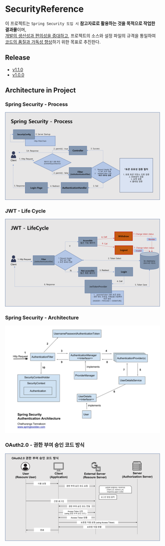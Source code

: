 # SecurityReference
이 프로젝트는 `Spring Security 도입 시` **참고자료로 활용하는 것을 목적으로 작업한 결과물**이며, \
    <u>개발의 생산성과 편의성을 증대하고</u>, 프로젝트의 소스와 설정 파일의 규격을 통일하여 <u>코드의 품질과 가독성 향상</u>하기 위한 목표로 추진한다.
## Release
- [v1.1.0](https://github.com/mon99745/SecurityReference/blob/dev/RELEASENOTE.md#v110-2024-04-24-)
- [v1.0.0](https://github.com/mon99745/SecurityReference/blob/dev/RELEASENOTE.md#v100-2024-01-30-)

## Architecture in Project
### Spring Security - Process
![](src/main/resources/static/img/SpringSecurityProcess.png)
### JWT - Life Cycle
![](src/main/resources/static/img/JwtLifeCycle.png)
### Spring Security - Architecture
![](src/main/resources/static/img/SpringSecurityArchitecture.png)
### OAuth2.0 - 권한 부여 승인 코드 방식
![](src/main/resources/static/img/OAuth2.0.png)